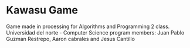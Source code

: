 # Kawasu Game
Game made in  processing for Algorithms and Programming 2 class.
Universidad del norte - Computer Science program
members: Juan Pablo Guzman Restrepo, Aaron cabrales and Jesus Cantillo

